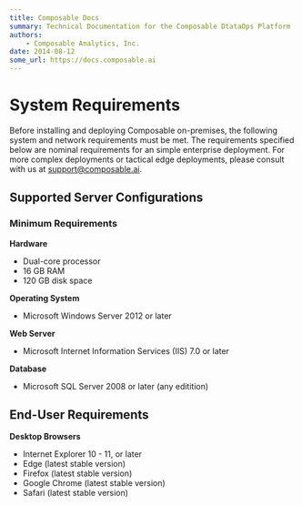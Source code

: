 ```yaml
---
title: Composable Docs
summary: Technical Documentation for the Composable DtataOps Platform
authors:
    - Composable Analytics, Inc.
date: 2014-08-12
some_url: https://docs.composable.ai
---
```


# System Requirements

Before installing and deploying Composable on-premises, the following system and network requirements must be met. The requirements specified below are nominal requirements for an simple enterprise deployment. For more complex deployments or tactical edge deployments, please consult with us at [support@composable.ai](mailto:support@composable.ai).

## Supported Server Configurations

### Minimum Requirements

**Hardware**

- Dual-core processor
- 16 GB RAM
- 120 GB disk space

**Operating System**

- Microsoft Windows Server 2012 or later

**Web Server**

- Microsoft Internet Information Services (IIS) 7.0 or later

**Database**

- Microsoft SQL Server 2008 or later (any editition)

## End-User Requirements

**Desktop Browsers**

- Internet Explorer 10 - 11, or later
- Edge (latest stable version)
- Firefox (latest stable version)
- Google Chrome (latest stable version)
- Safari (latest stable version)